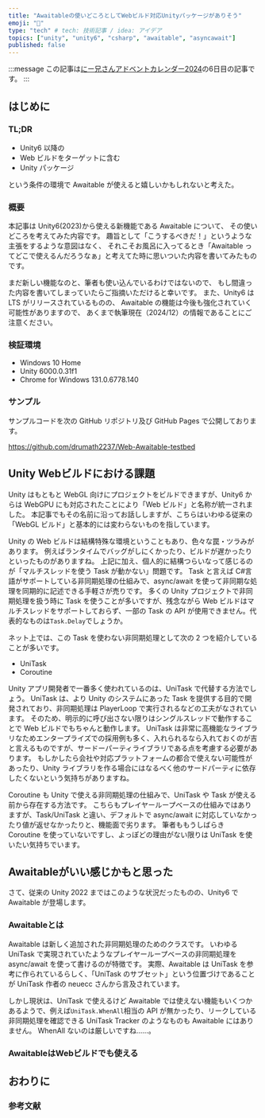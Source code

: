```yaml
---
title: "Awaitableの使いどころとしてWebビルド対応Unityパッケージがありそう"
emoji: "🚦"
type: "tech" # tech: 技術記事 / idea: アイデア
topics: ["unity", "unity6", "csharp", "awaitable", "asyncawait"]
published: false
---
```


:::message
この記事は[にー兄さんアドベントカレンダー2024](https://qiita.com/advent-calendar/2024/ninisan-2024)の6日目の記事です。
:::

## はじめに

### TL;DR

- Unity6 以降の
- Web ビルドをターゲットに含む
- Unity パッケージ

<!-- textlint-disable -->
という条件の環境で Awaitable が使えると嬉しいかもしれないと考えた。
<!-- textlint-enable -->

### 概要

<!-- textlint-disable -->
本記事は Unity6(2023)から使える新機能である Awaitable について、
その使いどころを考えてみた内容です。
趣旨として「こうするべきだ！」というような主張をするような意図はなく、
それこそお風呂に入ってるとき「Awaitable ってどこで使えるんだろうなぁ」と考えてた時に思いついた内容を書いてみたものです。
<!-- textlint-enable -->

まだ新しい機能なのと、筆者も使い込んでいるわけではないので、
もし間違った内容を書いてしまっていたらご指摘いただけると幸いです。
また、Unity6 は LTS がリリースされているものの、
Awaitable の機能は今後も強化されていく可能性がありますので、
あくまで執筆現在（2024/12）の情報であることにご注意ください。

### 検証環境

- Windows 10 Home
- Unity 6000.0.31f1
- Chrome for Windows 131.0.6778.140

### サンプル

サンプルコードを次の GitHub リポジトリ及び GitHub Pages で公開しております。

https://github.com/drumath2237/Web-Awaitable-testbed

## Unity Webビルドにおける課題

Unity はもともと WebGL 向けにプロジェクトをビルドできますが、Unity6 からは WebGPU にも対応されたことにより「Web ビルド」と名称が統一されました。
本記事でもその名前に沿ってお話ししますが、こちらはいわゆる従来の「WebGL ビルド」と基本的には変わらないものを指しています。

Unity の Web ビルドは結構特殊な環境ということもあり、色々な罠・ツラみがあります。
例えばランタイムでバッグがしにくかったり、ビルドが遅かったりといったものがありますね。
上記に加え、個人的に結構つらいなって感じるのが「マルチスレッドを使う Task が動かない」問題です。
Task と言えば C#言語がサポートしている非同期処理の仕組みで、async/await を使って非同期な処理を同期的に記述できる手軽さが売りです。
多くの Unity プロジェクトで非同期処理を扱う時に Task を使うことが多いですが、残念ながら Web ビルドはマルチスレッドをサポートしておらず、一部の Task の API が使用できません。代表的なものは`Task.Delay`でしょうか。

ネット上では、この Task を使わない非同期処理として次の 2 つを紹介していることが多いです。

- UniTask
- Coroutine

Unity アプリ開発者で一番多く使われているのは、UniTask で代替する方法でしょう。
UniTask は、より Unity のシステムにあった Task を提供する目的で開発されており、非同期処理は PlayerLoop で実行されるなどの工夫がなされています。
そのため、明示的に呼び出さない限りはシングルスレッドで動作することで Web ビルドでもちゃんと動作します。
UniTask は非常に高機能なライブラリなためエンタープライズでの採用例も多く、入れられるなら入れておくのが吉と言えるものですが、サードーパーティライブラリである点を考慮する必要があります。
もしかしたら会社や対応プラットフォームの都合で使えない可能性があったり、Unity ライブラリを作る場合にはなるべく他のサードパーティに依存したくないという気持ちがありますね。

Coroutine も Unity で使える非同期処理の仕組みで、UniTask や Task が使える前から存在する方法です。
こちらもプレイヤーループベースの仕組みではありますが、Task/UniTask と違い、デフォルトで async/await に対応していなかったり値が返せなかったりと、機能面で劣ります。
筆者ももうしばらき Coroutine を使っていないですし、よっぽどの理由がない限りは UniTask を使いたい気持ちでいます。

## Awaitableがいい感じかもと思った

さて、従来の Unity 2022 まではこのような状況だったものの、Unity6 で Awaitable が登場します。

### Awaitableとは

Awaitable は新しく追加された非同期処理のためのクラスです。
いわゆる UniTask で実現されていたようなプレイヤーループベースの非同期処理を async/await を使って書けるのが特徴です。
実際、Awaitable は UniTask を参考に作られているらしく、「UniTask のサブセット」という位置づけであることが UniTask 作者の neuecc さんから言及されています。

<!-- textlint-disable -->
しかし現状は、UniTask で使えるけど Awaitable では使えない機能もいくつかあるようで、例えば`UniTask.WhenAll`相当の API が無かったり、リークしている非同期処理を確認できる UniTask Tracker のようなものも Awaitable にはありません。
WhenAll ないのは厳しいですね……。
<!-- textlint-enable -->

### AwaitableはWebビルドでも使える

## おわりに

### 参考文献